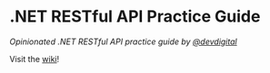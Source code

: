 # .NET RESTful API Practice Guide

*Opinionated .NET RESTful API practice guide by [@devdigital](//twitter.com/devdigital)*

Visit the [wiki](https://github.com/devdigital/practice-guide-dotnet-restful-api/wiki)!
